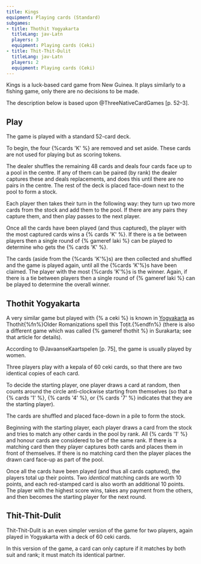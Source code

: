```yaml
---
title: Kings
equipment: Playing cards (Standard)
subgames:
- title: Thothit Yogyakarta
  titleLang: jav-Latn
  players: 3
  equipment: Playing cards (Ceki)
- title: Thit-Thit-Dulit
  titleLang: jav-Latn
  players: 2
  equipment: Playing cards (Ceki)
---
```


<p class="lead">
<span class="aka">Kings</span> is a luck-based card game from New Guinea. It plays similarly to a fishing game, only there are no decisions to be made.
</p>

<!-- excerpt -->

The description below is based upon @ThreeNativeCardGames [p. 52–3].

## Play

The game is played with a standard 52-card deck. 

To begin, the four {%cards 'K' %} are removed and set aside. These cards are not
used for playing but as scoring tokens.

The dealer shuffles the remaining 48 cards and deals four cards face up to a
pool in the centre. If any of them can be paired (by rank) the dealer captures
these and deals replacements, and does this until there are no pairs in the
centre. The rest of the deck is placed face-down next to the pool to form a
stock.

Each player then takes their turn in the following way: they turn up two more
cards from the stock and add them to the pool. If there are any pairs they
capture them, and then play passes to the next player.

Once all the cards have been played (and thus captured), the player with the
most captured cards wins a {% cards 'K' %}. If there is a tie between players
then a single round of {% gameref laki %} can be played to determine who gets
the {% cards 'K' %}.

The cards (aside from the {%cards 'K'%}s) are then collected and shuffled and
the game is played again, until all the {%cards 'K'%}s have been claimed. The
player with the most {%cards 'K'%}s is the winner. Again, if there is a tie
between players then a single round of {% gameref laki %} can be played to
determine the overall winner.

<!--
## Discussion

The shortening of the deck to 48 cards makes me wonder if this is a game derived
from a Japanese source, as there are other games played in New Guinea which do
have a known Japanese origin. A {% a hanafuda %} deck has (12×4=) 48 cards in
it, and the gameplay of Kings is remniscent of many <span lang="ja-Latn"
class="noun">Hanafuda</span> fishing games, where cards are paired to capture
them from a central pool.
-->

## <span lang="jav-Latn">Thothit Yogyakarta</span>

A very similar game but played with {% a ceki %} is known in [Yogyakarta](https://en.wikipedia.org/wiki/Yogyakarta) as <span lang="jav-Latn" class="noun aka">Thothit</span>{%fn%}Older Romanizations spell this <span lang="jav-Latn" class="noun aka">Ṭoṭit</span>.{%endfn%} (there is also a different game which was called {% gameref thothit %} in Surakarta; see that article for details).

According to @JavaanseKaartspelen [p. 75], the game is usually played by women.

Three players play with a <span lang="jav-Latn">kepala</span> of 60 <span lang="jav-Latn">ceki</span> cards, so that there are two identical copies of each card.

To decide the starting player, one player draws a card at random, then counts around the circle anti-clockwise starting from themselves (so that a {% cards '1' %}, {% cards '4' %}, or {% cards '7' %} indicates that they are the starting player).

The cards are shuffled and placed face-down in a pile to form the stock.

Beginning with the starting player, each player draws a card from the stock and tries to match any other cards in the pool by rank. All {% cards '1' %} and honour cards are considered to be of the same rank. If there is a matching card then they player captures both cards and places them in front of themselves. If there is no matching card then the player places the drawn card face-up as part of the pool.

Once all the cards have been played (and thus all cards captured), the players total up their points. Two _identical_ matching cards are worth 10 points, and each red-stamped card is also worth an additional 10 points. The player with the highest score wins, takes any payment from the others, and then becomes the starting player for the next round.

## <span lang="jav-Latn">Thit-Thit-Dulit</span>

<span lang="jav-Latn" class="noun aka">Thit-Thit-Dulit</span> is an even simpler version of the game for two players, again played in Yogyakarta with a deck of 60 <span lang="jav-Latn">ceki</span> cards.

In this version of the game, a card can only capture if it matches by both suit and rank; it must match its identical partner.
